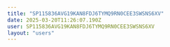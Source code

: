```yaml
---
title: "SP115836AVG19KAN8FDJ6TYMQ9RN0CEE3SWSNS6XV"
date: 2025-03-20T11:26:07.190Z
user: SP115836AVG19KAN8FDJ6TYMQ9RN0CEE3SWSNS6XV
layout: "users"
---
```

    